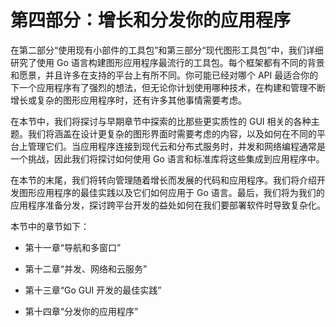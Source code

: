 # 第四部分：增长和分发你的应用程序

在第二部分“使用现有小部件的工具包”和第三部分“现代图形工具包”中，我们详细研究了使用 Go 语言构建图形应用程序最流行的工具包。每个框架都有不同的背景和愿景，并且许多在支持的平台上有所不同。你可能已经对哪个 API 最适合你的下一个应用程序有了强烈的想法，但无论你计划使用哪种技术，在构建和管理不断增长或复杂的图形应用程序时，还有许多其他事情需要考虑。

在本节中，我们将探讨与早期章节中探索的比那些更实质性的 GUI 相关的各种主题。我们将涵盖在设计更复杂的图形界面时需要考虑的内容，以及如何在不同的平台上管理它们。当应用程序连接到现代云和分布式服务时，并发和网络编程通常是一个挑战，因此我们将探讨如何使用 Go 语言和标准库将这些集成到应用程序中。

在本节的末尾，我们将转向管理随着增长而发展的代码和应用程序。我们将介绍开发图形应用程序的最佳实践以及它们如何应用于 Go 语言。最后，我们将为我们的应用程序准备分发，探讨跨平台开发的益处如何在我们要部署软件时导致复杂化。

本节中的章节如下：

+   第十一章“导航和多窗口”

+   第十二章“并发、网络和云服务”

+   第十三章“Go GUI 开发的最佳实践”

+   第十四章“分发你的应用程序”
